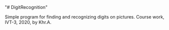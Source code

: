 "# DigitRecognition" 

Simple program for finding and recognizing digits on pictures.
Course work, IVT-3, 2020, by Khr.A.
